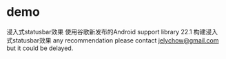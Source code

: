 # demo
浸入式statusbar效果
使用谷歌新发布的Android support library 22.1 构建浸入式statusbar效果
any recommendation please contact jelychow@gmail.com
but it could be delayed.
